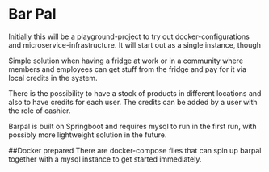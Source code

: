 # Bar Pal
Initially this will be a playground-project to try out docker-configurations and microservice-infrastructure.
It will start out as a single instance, though

Simple solution when having a fridge at work or in a community where members and employees
can get stuff from the fridge and pay for it via local credits in the system.

There is the possibility to have a stock of products in different locations and also to have credits for each user.
The credits can be added by a user with the role of cashier.

Barpal is built on Springboot and requires mysql to run in the first run, with possibly more lightweight solution in the future.

##Docker prepared
There are docker-compose files that can spin up barpal together with a mysql instance to get started immediately.